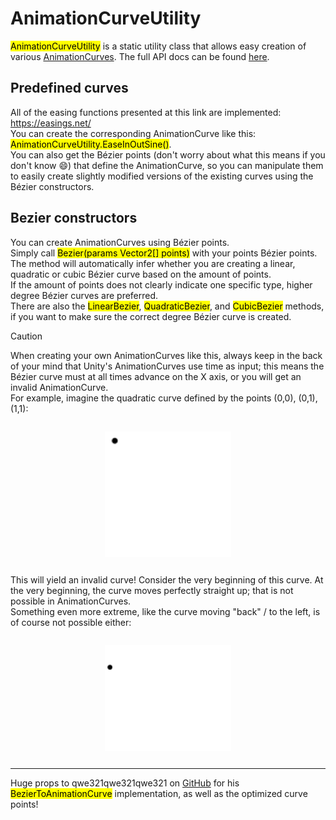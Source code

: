 <link rel="stylesheet" type="text/css" href="../styles.css">

# AnimationCurveUtility
<mark class="markstyle">AnimationCurveUtility</mark> is a static utility class that allows easy creation of various [AnimationCurves](https://docs.unity3d.com/ScriptReference/AnimationCurve.html).
The full API docs can be found [here](../api/TMPEffects.Extensions.AnimationCurveUtility.yml).

<style>
.center {
  display: block;
  margin-left: auto;
  margin-right: auto;
  margin-top: 2em;
  margin-bottom: 2em;
  width: 40%;
}
</style>

## Predefined curves
All of the easing functions presented at this link are implemented: https://easings.net/  
You can create the corresponding AnimationCurve like this: <mark class="markstyle">AnimationCurveUtility.EaseInOutSine()</mark>.  
You can also get the Bézier points (don't worry about what this means if you don't know :smile:) that define the AnimationCurve, so you can manipulate them to easily
create slightly modified versions of the existing curves using the Bézier constructors.

## Bezier constructors
You can create AnimationCurves using Bézier points.  
Simply call <mark class="markstyle">Bezier(params Vector2[] points)</mark> with your points Bézier points.  
The method will automatically infer whether you are creating a linear, quadratic or cubic Bézier curve based on the amount of points.  
If the amount of points does not clearly indicate one specific type, higher degree Bézier curves are preferred.  
There are also the <mark class="markstyle">LinearBezier</mark>, <mark class="markstyle">QuadraticBezier</mark>, and <mark class="markstyle">CubicBezier</mark> methods, if you want to make sure the correct degree Bézier curve is created.

> [!CAUTION] 
> When creating your own AnimationCurves like this, always keep in the back of your mind that Unity's AnimationCurves use time as input; this means the Bézier curve must at all times advance on the X axis, or you will get an invalid AnimationCurve.  
> For example, imagine the quadratic curve defined by the points (0,0), (0,1), (1,1):

<img src = "../images/000111.svg" alt="Quadratic Bezier curve" class="center"/>

This will yield an invalid curve! Consider the very beginning of this curve. At the very beginning, the curve moves perfectly straight up; that is not possible in AnimationCurves.  
Something even more extreme, like the curve moving "back" / to the left, is of course not possible either:

<img src = "../images/000111butworse.svg" alt="Quadratic Bezier curve" class="center"/>

---
Huge props to qwe321qwe321qwe321 on [GitHub](https://github.com/qwe321qwe321qwe321/Unity-EasingAnimationCurve) for his <mark class="markstyle">BezierToAnimationCurve</mark> implementation, as well as the optimized curve points!
